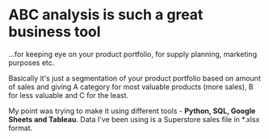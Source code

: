 # ABC analysis is such a great business tool
...for keeping eye on your product portfolio, for supply planning, marketing purposes etc.

Basically it's just a segmentation of your product portfolio based on amount of sales and 
giving A category for most valuable products (more sales), B for less valuable and C for the least.

My point was trying to make it using different tools - **Python, SQL, Google Sheets and Tableau**.
Data I've been using is a Superstore sales file in *.xlsx format.
